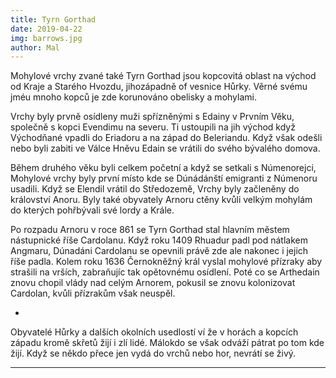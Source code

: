 ```yaml
---
title: Tyrn Gorthad
date: 2019-04-22
img: barrows.jpg
author: Mal
---
```


Mohylové vrchy zvané také Tyrn Gorthad jsou kopcovitá oblast na východ od Kraje a Starého Hvozdu, jihozápadně of vesnice Hůrky. Věrné svému jméu mnoho kopců je zde korunováno obelisky a mohylami.

Vrchy byly prvně osídleny muži spřízněnými s Edainy v Prvním Věku, společně s kopci Evendimu na severu. Ti ustoupili na jih východ když Východňané vpadli do Eriadoru a na západ do Beleriandu. Když však odešli nebo byli zabiti ve Válce Hněvu Edain se vrátili do svého bývalého domova.

Během druhého věku byli celkem početní a když se setkali s Númenorejci, Mohylové vrchy byly první místo kde se Dúnádánští emigranti z Númenoru usadili. Když se Elendil vrátil do Středozemě, Vrchy byly začleněny do království Anoru. Byly také obyvately Arnoru ctěny kvůli velkým mohylám do kterých pohřbývali své lordy a Krále.

Po rozpadu Arnoru v roce 861 se Tyrn Gorthad stal hlavním městem nástupnické říše Cardolanu. Když roku 1409 Rhuadur padl pod nátlakem Angmaru, Dúnadáni Cardolanu se opevnili právě zde ale nakonec i jejich říše padla. Kolem roku 1636 Černokněžný král vyslal mohylové přízraky aby strašili na vrších, zabraňujíc tak opětovnému osídlení. Poté co se Arthedain znovu chopil vlády nad celým Arnorem, pokusil se znovu kolonizovat Cardolan, kvůli přízrakům však neuspěl.

-

Obyvatelé Hůrky a dalších okolních usedlostí ví že v horách a kopcích západu kromě skřetů žijí i zlí lidé. Málokdo se však odváží pátrat po tom kde žijí. Když se někdo přece jen vydá do vrchů nebo hor, nevrátí se živý.

---
